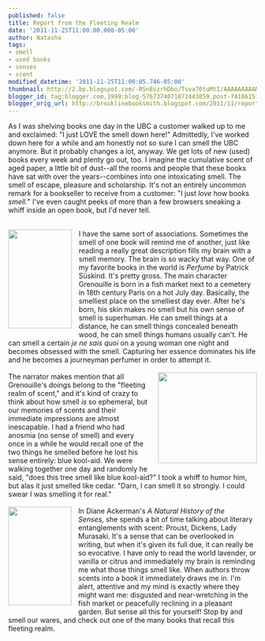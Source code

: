 ```yaml
---
published: false
title: Report from the Fleeting Realm
date: '2011-11-25T11:00:00.000-05:00'
author: Natasha
tags:
- smell
- used books
- senses
- scent
modified_datetime: '2011-11-25T11:00:05.746-05:00'
thumbnail: http://2.bp.blogspot.com/-RSn8vzrhDbo/Tsva70tuMtI/AAAAAAAAAMI/lBJVEKtgGK8/s72-c/novel_perfume_suskind.jpg
blogger_id: tag:blogger.com,1999:blog-5767374071871443859.post-7410615750200873098
blogger_orig_url: http://brooklinebooksmith.blogspot.com/2011/11/report-from-fleeting-realm.html
---
```


As I was shelving books one day in the UBC a customer walked up to me and exclaimed: "I just LOVE the smell down here!" Admittedly, I've worked down here for a while and am honestly not so sure I can smell the UBC anymore. But it probably changes a lot, anyway. We get lots of new (used) books every week and plenty go out, too. I imagine the cumulative scent of aged paper, a little bit of dust--all the rooms and people that these books have sat with over the years--combines into one intoxicating smell. The smell of escape, pleasure and scholarship. It's not an entirely uncommon remark for a bookseller to receive from a customer: "I just <i>love </i>how books<i> smell.</i>"&nbsp;I've even caught peeks of more than a few browsers sneaking a whiff inside an open book, but I'd never tell.<br /><br /><div class="separator" style="clear: both; text-align: center;"><a href="http://2.bp.blogspot.com/-RSn8vzrhDbo/Tsva70tuMtI/AAAAAAAAAMI/lBJVEKtgGK8/s1600/novel_perfume_suskind.jpg" imageanchor="1" style="clear: left; float: left; margin-bottom: 1em; margin-right: 1em;"><img border="0" height="200" src="http://2.bp.blogspot.com/-RSn8vzrhDbo/Tsva70tuMtI/AAAAAAAAAMI/lBJVEKtgGK8/s200/novel_perfume_suskind.jpg" width="129" /></a></div>I have the same sort of associations. Sometimes the smell of one book will remind me of another, just like reading a really great description fills my brain with a smell memory. The brain is so wacky that way.&nbsp;One of my favorite books in the world is <i>Perfume</i>&nbsp;by Patrick Süskind. It's pretty gross. The main character Grenouille is born in a fish market next to a cemetery in 18th century Paris on a hot July day. Basically, the smelliest place on the smelliest day ever. After he's born, his skin makes no smell but his own sense of smell is superhuman. He can smell things at a distance, he can smell things concealed beneath wood, he can smell things humans usually can't. He can smell a certain <i>je ne sais quoi</i>&nbsp;on a young woman one night and becomes obsessed with the smell. Capturing her essence dominates his life and he becomes a journeyman perfumer in order to attempt it.<br /><br /><a href="http://2.bp.blogspot.com/-A1hSoHUYiEg/Tsva-H4xDlI/AAAAAAAAAMY/R-km8cdp5no/s1600/6a00e5500c77218833011168f234b4970c.jpg" imageanchor="1" style="clear: right; float: right; margin-bottom: 1em; margin-left: 1em;"><img border="0" height="184" src="http://2.bp.blogspot.com/-A1hSoHUYiEg/Tsva-H4xDlI/AAAAAAAAAMY/R-km8cdp5no/s200/6a00e5500c77218833011168f234b4970c.jpg" width="200" /></a>The narrator makes mention that all Grenouille's doings belong to the "fleeting realm of scent," and it's kind of crazy to think about how smell <i>is </i>so ephemeral, but our memories of scents and their immediate impressions are almost inescapable. I had a friend who had anosmia (no sense of smell) and every once in a while he would recall one of the two things he smelled before he lost his sense entirely: blue kool-aid. We were walking together one day and randomly he said, "does this tree smell like blue kool-aid?" I took a whiff to humor him, but alas it just smelled like cedar. "Darn, I can smell it so strongly. I could swear I was smelling it for real."<br /><br /><a href="http://1.bp.blogspot.com/-EEwYcCKSalk/Tsva9ZQFf6I/AAAAAAAAAMQ/4abrPiLcXbY/s1600/naturalhistorysensescov.gif" imageanchor="1" style="clear: left; float: left; margin-bottom: 1em; margin-right: 1em;"><img border="0" height="200" src="http://1.bp.blogspot.com/-EEwYcCKSalk/Tsva9ZQFf6I/AAAAAAAAAMQ/4abrPiLcXbY/s200/naturalhistorysensescov.gif" width="128" /></a>In Diane Ackerman's <i>A Natural History of the Senses,</i>&nbsp;she spends a bit of time talking about literary entanglements with scent: Proust, Dickens, Lady Murasaki. It's a sense that can be overlooked in writing, but when it's given its full due, it can really be so evocative. I have only to read the world&nbsp;lavender, or vanilla or citrus and immediately my brain is reminding me what those things smell like. When authors throw scents into a book it immediately draws me in. I'm alert, attentive and my mind is exactly where they might want me: disgusted and near-wretching in the fish market or peacefully reclining in a pleasant garden. But sense all this for yourself! Stop by and smell our wares, and check out one of the many books that recall this fleeting realm.